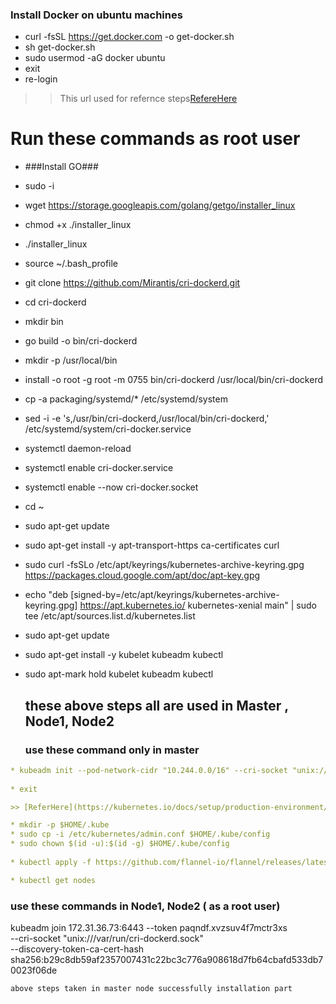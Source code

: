 ### Install Docker on  ubuntu machines 

* curl -fsSL https://get.docker.com -o get-docker.sh
* sh get-docker.sh
* sudo usermod -aG docker ubuntu
* exit
* re-login

>> This url used for refernce steps[RefereHere](https://github.com/Mirantis/cri-dockerd)
	
# Run these commands as root user

* ###Install GO###
 
* sudo -i
* wget https://storage.googleapis.com/golang/getgo/installer_linux
* chmod +x ./installer_linux
* ./installer_linux
* source ~/.bash_profile

* git clone https://github.com/Mirantis/cri-dockerd.git 

* cd cri-dockerd
* mkdir bin
* go build -o bin/cri-dockerd
* mkdir -p /usr/local/bin
* install -o root -g root -m 0755 bin/cri-dockerd /usr/local/bin/cri-dockerd
* cp -a packaging/systemd/* /etc/systemd/system
* sed -i -e 's,/usr/bin/cri-dockerd,/usr/local/bin/cri-dockerd,' /etc/systemd/system/cri-docker.service
* systemctl daemon-reload
* systemctl enable cri-docker.service
* systemctl enable --now cri-docker.socket

* cd ~ 

* sudo apt-get update
* sudo apt-get install -y apt-transport-https ca-certificates curl
* sudo curl -fsSLo /etc/apt/keyrings/kubernetes-archive-keyring.gpg https://packages.cloud.google.com/apt/doc/apt-key.gpg

* echo "deb [signed-by=/etc/apt/keyrings/kubernetes-archive-keyring.gpg] https://apt.kubernetes.io/ kubernetes-xenial main" | sudo tee /etc/apt/sources.list.d/kubernetes.list

* sudo apt-get update
* sudo apt-get install -y kubelet kubeadm kubectl
* sudo apt-mark hold kubelet kubeadm kubectl
  

    ## these above steps all are used in Master , Node1, Node2


   ### use these command only in master
 ``` yaml
* kubeadm init --pod-network-cidr "10.244.0.0/16" --cri-socket "unix:///var/run/cri-dockerd.sock" 
  
* exit

>> [ReferHere](https://kubernetes.io/docs/setup/production-environment/tools/kubeadm/create-cluster-kubeadm/)

* mkdir -p $HOME/.kube
* sudo cp -i /etc/kubernetes/admin.conf $HOME/.kube/config
* sudo chown $(id -u):$(id -g) $HOME/.kube/config
  
* kubectl apply -f https://github.com/flannel-io/flannel/releases/latest/download/kube-flannel.yml

* kubectl get nodes
```

### use these commands in Node1, Node2 ( as a root user)

kubeadm join 172.31.36.73:6443 --token paqndf.xvzsuv4f7mctr3xs \
       --cri-socket "unix:///var/run/cri-dockerd.sock" \
        --discovery-token-ca-cert-hash sha256:b29c8db59af2357007431c22bc3c776a908618d7fb64cbafd533db70023f06de 

`above steps taken in master node successfully installation part`    